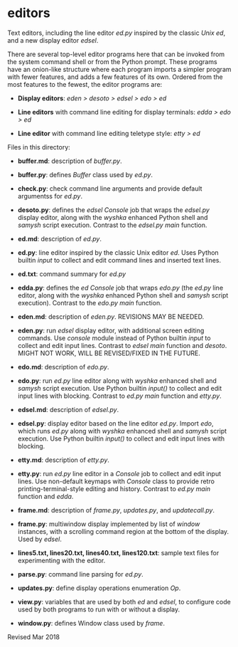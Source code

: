 
editors
=======

Text editors, including the line editor *ed.py* inspired by the
    classic *Unix ed*, and a new display editor *edsel*.

There are several top-level editor programs here that can be invoked
from the system command shell or from the Python prompt.  These
programs have an onion-like structure where each program imports a
simpler program with fewer features, and adds a few features of its
own.  Ordered from the most features to the fewest, the editor
programs are:

- **Display editors**: *eden > desoto > edsel > edo > ed*
   
- **Line editors** with command line editing for display terminals: *edda > edo > ed*

- **Line editor** with command line editing teletype style: *etty > ed*

Files in this directory:

- **buffer.md**: description of *buffer.py*.

- **buffer.py**: defines *Buffer* class used by *ed.py*.

- **check.py**: check command line arguments and provide default
    argumentss for *ed.py*.

- **desoto.py**: defines the *edsel* *Console* job that wraps the *edsel.py*
  display editor, along with the *wyshka* enhanced Python shell and
  *samysh* script execution.  Contrast to the *edsel.py* *main* function.

- **ed.md**: description of *ed.py*.

- **ed.py**: line editor inspired by the classic Unix editor *ed*.
  Uses Python builtin *input* to collect and edit command lines and inserted
  text lines.

- **ed.txt**: command summary for *ed.py*

- **edda.py**: defines the *ed* *Console* job that wraps *edo.py* (the *ed.py*
  line editor, along with the *wyshka* enhanced Python shell and
  *samysh* script execution).  Contrast to the *edo.py* *main* function.

- **eden.md**: description of *eden.py*.  REVISIONS MAY BE NEEDED.

- **eden.py**: run *edsel* display editor, with additional screen editing 
  commands.  Use *console* module instead of Python builtin *input* 
  to collect and edit
  input lines.  Contrast to *edsel* *main* function and *desoto*.
  MIGHT NOT WORK, WILL BE REVISED/FIXED IN THE FUTURE.

- **edo.md**: description of *edo.py*.

- **edo.py**: run *ed.py* line editor along with *wyshka* enhanced
  shell and *samysh* script execution.  Use Python builtin *input()*
  to collect and edit input lines with blocking.  Contrast to *ed.py*
  *main* function and *etty.py*.

- **edsel.md**: description of *edsel.py*.

- **edsel.py**: display editor based on the line editor *ed.py*.
  Import *edo*, which runs *ed.py* along with *wyshka* enhanced
  shell and *samysh* script execution.  Use Python builtin *input()*
  to collect and edit input lines with blocking.

- **etty.md**: description of *etty.py*.

- **etty.py**: run *ed.py* line editor in a *Console*
  job to collect and edit input lines.  Use
  non-default keymaps with *Console* class to provide retro
  printing-terminal-style editing and history.  Contrast to *ed.py*
  *main* function and *edda*.

- **frame.md**: description of *frame.py*, *updates.py*, and *updatecall.py*.

- **frame.py**: multiwindow display implemented by list of *window*
   instances, with a scrolling command region at the bottom of the
   display.  Used by *edsel*.

- **lines5.txt, lines20.txt, lines40.txt, lines120.txt**: sample text
    files for experimenting with the editor.

- **parse.py**: command line parsing for *ed.py*.

- **updates.py**: define display operations enumeration *Op*.

- **view.py**: variables that are used by both *ed* and *edsel*, to
   configure code used by both programs to run with or without a
   display.

- **window.py**: defines Window class used by *frame*.

Revised Mar 2018
